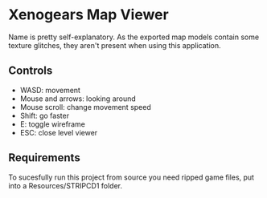 # Xenogears Map Viewer
Name is pretty self-explanatory. As the exported map models contain some texture glitches, they aren't present when using this application.

## Controls
- WASD: movement
- Mouse and arrows: looking around
- Mouse scroll: change movement speed
- Shift: go faster
- E: toggle wireframe
- ESC: close level viewer

## Requirements

To sucesfully run this project from source you need ripped game files, put into a Resources/STRIPCD1 folder.
